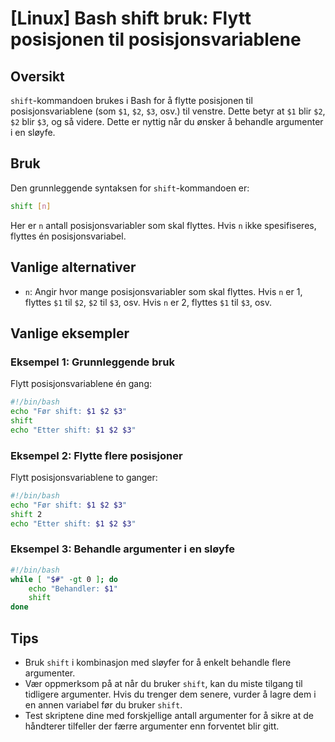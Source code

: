 # [Linux] Bash shift bruk: Flytt posisjonen til posisjonsvariablene

## Oversikt
`shift`-kommandoen brukes i Bash for å flytte posisjonen til posisjonsvariablene (som `$1`, `$2`, `$3`, osv.) til venstre. Dette betyr at `$1` blir `$2`, `$2` blir `$3`, og så videre. Dette er nyttig når du ønsker å behandle argumenter i en sløyfe.

## Bruk
Den grunnleggende syntaksen for `shift`-kommandoen er:

```bash
shift [n]
```

Her er `n` antall posisjonsvariabler som skal flyttes. Hvis `n` ikke spesifiseres, flyttes én posisjonsvariabel.

## Vanlige alternativer
- `n`: Angir hvor mange posisjonsvariabler som skal flyttes. Hvis `n` er 1, flyttes `$1` til `$2`, `$2` til `$3`, osv. Hvis `n` er 2, flyttes `$1` til `$3`, osv.

## Vanlige eksempler

### Eksempel 1: Grunnleggende bruk
Flytt posisjonsvariablene én gang:
```bash
#!/bin/bash
echo "Før shift: $1 $2 $3"
shift
echo "Etter shift: $1 $2 $3"
```

### Eksempel 2: Flytte flere posisjoner
Flytt posisjonsvariablene to ganger:
```bash
#!/bin/bash
echo "Før shift: $1 $2 $3"
shift 2
echo "Etter shift: $1 $2 $3"
```

### Eksempel 3: Behandle argumenter i en sløyfe
```bash
#!/bin/bash
while [ "$#" -gt 0 ]; do
    echo "Behandler: $1"
    shift
done
```

## Tips
- Bruk `shift` i kombinasjon med sløyfer for å enkelt behandle flere argumenter.
- Vær oppmerksom på at når du bruker `shift`, kan du miste tilgang til tidligere argumenter. Hvis du trenger dem senere, vurder å lagre dem i en annen variabel før du bruker `shift`.
- Test skriptene dine med forskjellige antall argumenter for å sikre at de håndterer tilfeller der færre argumenter enn forventet blir gitt.